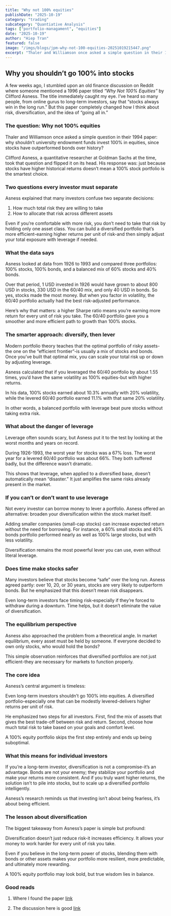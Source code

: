 ```yaml
---
title: "Why not 100% equities"
publishDate: "2025-10-19"
category: "trading"
subcategory: "Quantiative Analysis"
tags: ["portfolio-managament", "equities"]
date: "2025-10-19"
author: "Hiep Tran"
featured: false
image: "/imgs/blogs/jpm-why-not-100-equities-20251019215447.png"
excerpt: "Thaler and Williamson once asked a simple question in their 1994 paper: why shouldn’t university endowment funds invest 100% in equities..."
---
```


## Why you shouldn’t go 100% into stocks

A few weeks ago, I stumbled upon an old finance discussion on Reddit where someone mentioned a 1996 paper titled _“Why Not 100% Equities”_ by Clifford Asness.
The title immediately caught my eye. I’ve heard so many people, from online gurus to long-term investors, say that “stocks always win in the long run.”
But this paper completely changed how I think about risk, diversification, and the idea of “going all in.”

### The question: Why not 100% equities

Thaler and Williamson once asked a simple question in their 1994 paper: why shouldn’t university endowment funds invest 100% in equities, since stocks have outperformed bonds over history?

Clifford Asness, a quantitative researcher at Goldman Sachs at the time, took that question and flipped it on its head.
His response was: just because stocks have higher historical returns doesn’t mean a 100% stock portfolio is the smartest choice.

### Two questions every investor must separate

Asness explained that many investors confuse two separate decisions:

1. How much total risk they are willing to take
2. How to allocate that risk across different assets

Even if you’re comfortable with more risk, you don’t need to take that risk by holding only one asset class.
You can build a diversified portfolio that’s more efficient-earning higher returns per unit of risk-and then simply adjust your total exposure with leverage if needed.

### What the data says

Asness looked at data from 1926 to 1993 and compared three portfolios: 100% stocks, 100% bonds, and a balanced mix of 60% stocks and 40% bonds.

Over that period, 1 USD invested in 1926 would have grown to about 800 USD in stocks, 330 USD in the 60/40 mix, and only 40 USD in bonds.
So yes, stocks made the most money. But when you factor in volatility, the 60/40 portfolio actually had the best risk-adjusted performance.

Here’s why that matters: a higher Sharpe ratio means you’re earning more return for every unit of risk you take. The 60/40 portfolio gave you a smoother and more efficient path to growth than 100% stocks.

### The smarter approach: diversify, then lever

Modern portfolio theory teaches that the optimal portfolio of risky assets-the one on the “efficient frontier”-is usually a mix of stocks and bonds.
Once you’ve built that optimal mix, you can scale your total risk up or down by adjusting leverage.

Asness calculated that if you leveraged the 60/40 portfolio by about 1.55 times, you’d have the same volatility as 100% equities-but with higher returns.

In his data, 100% stocks earned about 10.3% annually with 20% volatility, while the levered 60/40 portfolio earned 11.1% with that same 20% volatility.

In other words, a balanced portfolio with leverage beat pure stocks without taking extra risk.

### What about the danger of leverage

Leverage often sounds scary, but Asness put it to the test by looking at the worst months and years on record.

During 1926-1993, the worst year for stocks was a 67% loss. The worst year for a levered 60/40 portfolio was about 66%.
They both suffered badly, but the difference wasn’t dramatic.

This shows that leverage, when applied to a diversified base, doesn’t automatically mean “disaster.” It just amplifies the same risks already present in the market.

### If you can’t or don’t want to use leverage

Not every investor can borrow money to lever a portfolio. Asness offered an alternative: broaden your diversification within the stock market itself.

Adding smaller companies (small-cap stocks) can increase expected return without the need for borrowing.
For instance, a 60% small stocks and 40% bonds portfolio performed nearly as well as 100% large stocks, but with less volatility.

Diversification remains the most powerful lever you can use, even without literal leverage.

### Does time make stocks safer

Many investors believe that stocks become “safe” over the long run. Asness agreed partly: over 10, 20, or 30 years, stocks are very likely to outperform bonds.
But he emphasized that this doesn’t mean risk disappears.

Even long-term investors face timing risk-especially if they’re forced to withdraw during a downturn.
Time helps, but it doesn’t eliminate the value of diversification.

### The equilibrium perspective

Asness also approached the problem from a theoretical angle. In market equilibrium, every asset must be held by someone.
If everyone decided to own only stocks, who would hold the bonds?

This simple observation reinforces that diversified portfolios are not just efficient-they are necessary for markets to function properly.

### The core idea

Asness’s central argument is timeless:

Even long-term investors shouldn’t go 100% into equities. A diversified portfolio-especially one that can be modestly levered-delivers higher returns per unit of risk.

He emphasized two steps for all investors.
First, find the mix of assets that gives the best trade-off between risk and return.
Second, choose how much total risk to take based on your goals and comfort level.

A 100% equity portfolio skips the first step entirely and ends up being suboptimal.

### What this means for individual investors

If you’re a long-term investor, diversification is not a compromise-it’s an advantage.
Bonds are not your enemy; they stabilize your portfolio and make your returns more consistent.
And if you truly want higher returns, the solution isn’t to pile into stocks, but to scale up a diversified portfolio intelligently.

Asness’s research reminds us that investing isn’t about being fearless, it’s about being efficient.

### The lesson about diversification

The biggest takeaway from Asness’s paper is simple but profound:

Diversification doesn’t just reduce risk-it increases efficiency.
It allows your money to work harder for every unit of risk you take.

Even if you believe in the long-term power of stocks, blending them with bonds or other assets makes your portfolio more resilient, more predictable, and ultimately more rewarding.

A 100% equity portfolio may look bold, but true wisdom lies in balance.

### Good reads

1. Where I found the paper [link](https://www.reddit.com/r/quant/comments/1czq24r/what_are_your_favorite_quant_papers_ranked_by/)

2. The discussion here is good [link](https://www.reddit.com/r/Bogleheads/comments/1aqnzyn/why_not_100_equities_or_i_cant_believe_we_are/)
